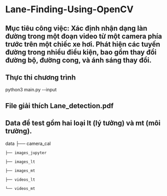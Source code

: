 # Lane-Finding-Using-OpenCV
## Mục tiêu công việc: Xác định nhận dạng làn đường trong một đoạn video từ một camera phía trước trên một chiếc xe hơi. Phát hiện các tuyến đường trong nhiều điều kiện, bao gồm thay đổi đường bộ, đường cong, và ánh sáng thay đổi.
## Thực thi chương trình

python3 main.py --input <duong-dan-video>

## File giải thích Lane_detection.pdf
## Data để test gồm hai loại lt (lý tưởng) và mt (môi trường). 
  
data
	├── camera_cal
	
	├── images_jupyter
	
	├── images_lt 
	
	├── images_mt
	
	├── videos_lt
	
	└── videos_mt

